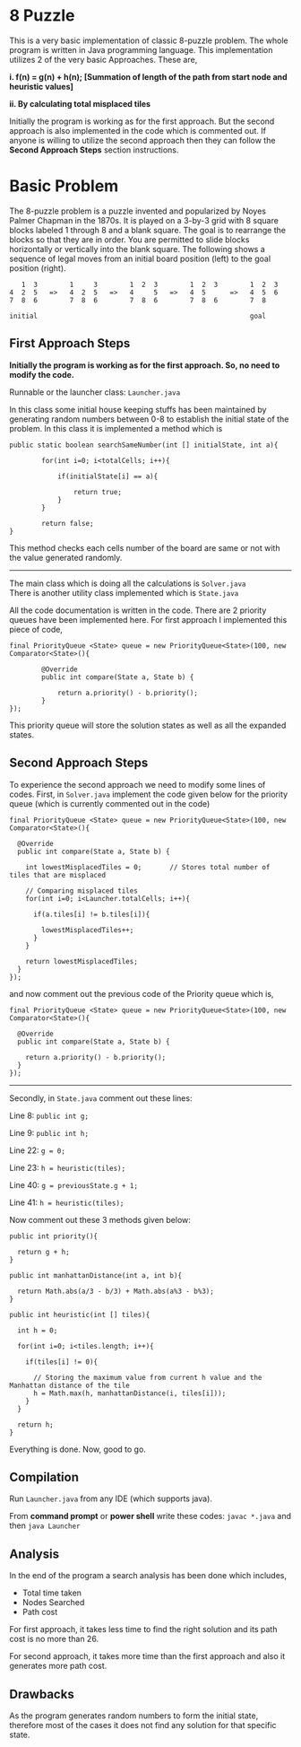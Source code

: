 # 8 Puzzle

This is a very basic implementation of classic 8-puzzle problem. The whole program
is written in Java programming language. This implementation utilizes 2 of the very
basic Approaches. These are,

  **i. f(n) = g(n) + h(n); [Summation of length of the path from start node and heuristic values]**

  **ii. By calculating total misplaced tiles**

Initially the program is working as for the first approach. But the second approach is also
implemented in the code which is commented out. If anyone is willing to utilize the second
approach then they can follow the **Second Approach Steps** section instructions.

# Basic Problem

The 8-puzzle problem is a puzzle invented and popularized by Noyes Palmer Chapman in the 1870s. It is
played on a 3-by-3 grid with 8 square blocks labeled 1 through 8 and a blank square. The goal is to
rearrange the blocks so that they are in order. You are permitted to slide blocks horizontally or
vertically into the blank square. The following shows a sequence of legal moves from an initial board
position (left) to the goal position (right).  

```
   1  3        1     3        1  2  3        1  2  3        1  2  3
4  2  5   =>   4  2  5   =>   4     5   =>   4  5      =>   4  5  6
7  8  6        7  8  6        7  8  6        7  8  6        7  8

initial                                                     goal
```

## First Approach Steps

**Initially the program is working as for the first approach. So, no need to modify the code.**

Runnable or the launcher class: `Launcher.java`

In this class some initial house keeping stuffs has been maintained by generating random numbers between
0-8 to establish the initial state of the problem. In this class it is implemented a method which is

```
public static boolean searchSameNumber(int [] initialState, int a){

		for(int i=0; i<totalCells; i++){

			if(initialState[i] == a){

				return true;
			}
		}

		return false;
}
```

This method checks each cells number of the board are same or not with the value generated randomly.

---

The main class which is doing all the calculations is `Solver.java`  
There is another utility class implemented which is `State.java`

All the code documentation is written in the code. There are 2 priority queues have been implemented here.
For first approach I implemented this piece of code,

```
final PriorityQueue <State> queue = new PriorityQueue<State>(100, new Comparator<State>(){

		@Override
		public int compare(State a, State b) {

			return a.priority() - b.priority();
		}
});
```

This priority queue will store the solution states as well as all the expanded states.

## Second Approach Steps

To experience the second approach we need to modify some lines of codes. First, in `Solver.java`
implement the code given below for the priority queue (which is currently commented out in the code)

```
final PriorityQueue <State> queue = new PriorityQueue<State>(100, new Comparator<State>(){

  @Override
  public int compare(State a, State b) {

    int lowestMisplacedTiles = 0;		// Stores total number of tiles that are misplaced

    // Comparing misplaced tiles
    for(int i=0; i<Launcher.totalCells; i++){

      if(a.tiles[i] != b.tiles[i]){

        lowestMisplacedTiles++;
      }
    }

    return lowestMisplacedTiles;
  }
});
```

and now comment out the previous code of the Priority queue which is,

```
final PriorityQueue <State> queue = new PriorityQueue<State>(100, new Comparator<State>(){

  @Override
  public int compare(State a, State b) {

    return a.priority() - b.priority();
  }
});
```

---

Secondly, in `State.java` comment out these lines:

Line 8: `public int g;`

Line 9: `public int h;`

Line 22: `g = 0;`

Line 23: `h = heuristic(tiles);`

Line 40: `g = previousState.g + 1;`

Line 41: `h = heuristic(tiles);`

Now comment out these 3 methods given below:

```
public int priority(){

  return g + h;
}
```

```
public int manhattanDistance(int a, int b){

  return Math.abs(a/3 - b/3) + Math.abs(a%3 - b%3);
}
```

```
public int heuristic(int [] tiles){

  int h = 0;

  for(int i=0; i<tiles.length; i++){

    if(tiles[i] != 0){

      // Storing the maximum value from current h value and the Manhattan distance of the tile
      h = Math.max(h, manhattanDistance(i, tiles[i]));
    }
  }

  return h;
}
```

Everything is done. Now, good to go.

## Compilation

Run `Launcher.java` from any IDE (which supports java).

From **command prompt** or **power shell** write these codes: `javac *.java`
and then `java Launcher`

## Analysis

In the end of the program a search analysis has been done which includes,

* Total time taken
* Nodes Searched
* Path cost

For first approach, it takes less time to find the right solution and its path cost is no more than 26.

For second approach, it takes more time than the first approach and also it generates more path cost.

## Drawbacks

As the program generates random numbers to form the initial state, therefore most of the cases
it does not find any solution for that specific state.
